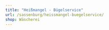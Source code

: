 ```yaml
---
title: "Heißmangel - Bügelservice"
url: /sassenburg/heissmangel-buegelservice/
shop: Wäscherei
---
```

